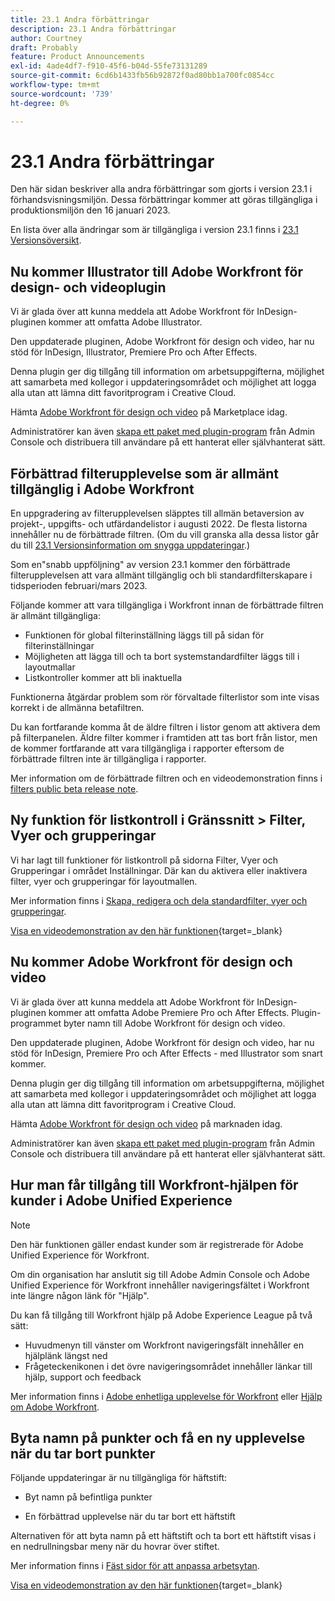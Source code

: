 ```yaml
---
title: 23.1 Andra förbättringar
description: 23.1 Andra förbättringar
author: Courtney
draft: Probably
feature: Product Announcements
exl-id: 4ade4df7-f910-45f6-b04d-55fe73131289
source-git-commit: 6cd6b1433fb56b92872f0ad80bb1a700fc0854cc
workflow-type: tm+mt
source-wordcount: '739'
ht-degree: 0%

---
```


# 23.1 Andra förbättringar

Den här sidan beskriver alla andra förbättringar som gjorts i version 23.1 i förhandsvisningsmiljön. Dessa förbättringar kommer att göras tillgängliga i produktionsmiljön den 16 januari 2023.

En lista över alla ändringar som är tillgängliga i version 23.1 finns i [23.1 Versionsöversikt](/help/quicksilver/product-announcements/product-releases/23.1-release-activity/23-1-release-overview.md).

## Nu kommer Illustrator till Adobe Workfront för design- och videoplugin

Vi är glada över att kunna meddela att Adobe Workfront för InDesign-pluginen kommer att omfatta Adobe Illustrator.

Den uppdaterade pluginen, Adobe Workfront för design och video, har nu stöd för InDesign, Illustrator, Premiere Pro och After Effects.

Denna plugin ger dig tillgång till information om arbetsuppgifterna, möjlighet att samarbeta med kollegor i uppdateringsområdet och möjlighet att logga alla utan att lämna ditt favoritprogram i Creative Cloud.

Hämta [Adobe Workfront för design och video](https://exchange.adobe.com/apps/cc/108938/adobe-workfront-for-design-and-video) på Marketplace idag.

Administratörer kan även [skapa ett paket med plugin-program](https://helpx.adobe.com/in/enterprise/using/manage-extensions.html) från Admin Console och distribuera till användare på ett hanterat eller självhanterat sätt.

## Förbättrad filterupplevelse som är allmänt tillgänglig i Adobe Workfront

En uppgradering av filterupplevelsen släpptes till allmän betaversion av projekt-, uppgifts- och utfärdandelistor i augusti 2022. De flesta listorna innehåller nu de förbättrade filtren. (Om du vill granska alla dessa listor går du till [23.1 Versionsinformation om snygga uppdateringar](/help/quicksilver/product-announcements/product-releases/23.1-release-activity/23-1-look-and-feel-updates.md).)

Som en&quot;snabb uppföljning&quot; av version 23.1 kommer den förbättrade filterupplevelsen att vara allmänt tillgänglig och bli standardfilterskapare i tidsperioden februari/mars 2023.

Följande kommer att vara tillgängliga i Workfront innan de förbättrade filtren är allmänt tillgängliga:

* Funktionen för global filterinställning läggs till på sidan för filterinställningar
* Möjligheten att lägga till och ta bort systemstandardfilter läggs till i layoutmallar
* Listkontroller kommer att bli inaktuella

Funktionerna åtgärdar problem som rör förvaltade filterlistor som inte visas korrekt i de allmänna betafiltren.

Du kan fortfarande komma åt de äldre filtren i listor genom att aktivera dem på filterpanelen. Äldre filter kommer i framtiden att tas bort från listor, men de kommer fortfarande att vara tillgängliga i rapporter eftersom de förbättrade filtren inte är tillgängliga i rapporter.

Mer information om de förbättrade filtren och en videodemonstration finns i [filters public beta release note](/help/quicksilver/product-announcements/product-releases/22.4-release-activity/22-4-project-enhancements.md).

## Ny funktion för listkontroll i Gränssnitt > Filter, Vyer och grupperingar

Vi har lagt till funktioner för listkontroll på sidorna Filter, Vyer och Grupperingar i området Inställningar. Där kan du aktivera eller inaktivera filter, vyer och grupperingar för layoutmallen.

Mer information finns i [Skapa, redigera och dela standardfilter, vyer och grupperingar](/help/quicksilver/administration-and-setup/set-up-workfront/configure-system-defaults/create-and-share-default-fvgs.md).

[Visa en videodemonstration av den här funktionen](https://video.tv.adobe.com/v/3412057/){target=_blank}

## Nu kommer Adobe Workfront för design och video

Vi är glada över att kunna meddela att Adobe Workfront för InDesign-pluginen kommer att omfatta Adobe Premiere Pro och After Effects. Plugin-programmet byter namn till Adobe Workfront för design och video.

Den uppdaterade pluginen, Adobe Workfront för design och video, har nu stöd för InDesign, Premiere Pro och After Effects - med Illustrator som snart kommer.

Denna plugin ger dig tillgång till information om arbetsuppgifterna, möjlighet att samarbeta med kollegor i uppdateringsområdet och möjlighet att logga alla utan att lämna ditt favoritprogram i Creative Cloud.

Hämta [Adobe Workfront för design och video](https://exchange.adobe.com/apps/cc/108938/adobe-workfront-for-design-and-video) på marknaden idag.

Administratörer kan även [skapa ett paket med plugin-program](https://helpx.adobe.com/in/enterprise/using/manage-extensions.html) från Admin Console och distribuera till användare på ett hanterat eller självhanterat sätt.

## Hur man får tillgång till Workfront-hjälpen för kunder i Adobe Unified Experience

>[!NOTE]
>
>Den här funktionen gäller endast kunder som är registrerade för Adobe Unified Experience för Workfront.

Om din organisation har anslutit sig till Adobe Admin Console och Adobe Unified Experience för Workfront innehåller navigeringsfältet i Workfront inte längre någon länk för &quot;Hjälp&quot;.

Du kan få tillgång till Workfront hjälp på Adobe Experience League på två sätt:

* Huvudmenyn till vänster om Workfront navigeringsfält innehåller en hjälplänk längst ned
* Frågeteckenikonen i det övre navigeringsområdet innehåller länkar till hjälp, support och feedback

Mer information finns i [Adobe enhetliga upplevelse för Workfront](/help/quicksilver/workfront-basics/navigate-workfront/workfront-navigation/adobe-unified-experience.md) eller [Hjälp om Adobe Workfront](/help/quicksilver/workfront-basics/navigate-workfront/workfront-navigation/access-workfront-help.md).

## Byta namn på punkter och få en ny upplevelse när du tar bort punkter

Följande uppdateringar är nu tillgängliga för häftstift:

* Byt namn på befintliga punkter

* En förbättrad upplevelse när du tar bort ett häftstift

Alternativen för att byta namn på ett häftstift och ta bort ett häftstift visas i en nedrullningsbar meny när du hovrar över stiftet.

Mer information finns i [Fäst sidor för att anpassa arbetsytan](/help/quicksilver/workfront-basics/the-new-workfront-experience/pin-pages.md).

[Visa en videodemonstration av den här funktionen](https://video.tv.adobe.com/v/3412389/){target=_blank}
